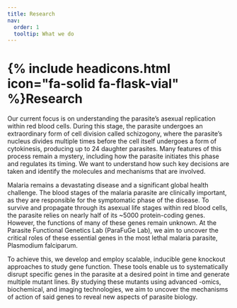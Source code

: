 ```yaml
---
title: Research
nav:
  order: 1
  tooltip: What we do
---
```


# {% include headicons.html icon="fa-solid fa-flask-vial" %}Research

Our current focus is on understanding the parasite’s asexual replication within red blood cells. During this stage, the parasite undergoes an extraordinary form of cell division called schizogony, where the parasite’s nucleus divides multiple times before the cell itself undergoes a form of cytokinesis, producing up to 24 daughter parasites. Many features of this process remain a mystery, including how the parasite initiates this phase and regulates its timing. We want to understand how such key decisions are taken and identify the molecules and mechanisms that are involved.


Malaria remains a devastating disease and a significant global health challenge. The blood stages of the malaria parasite are clinically important, as they are responsible for the symptomatic phase of the disease. To survive and propagate through its asexual life stages within red blood cells, the parasite relies on nearly half of its ~5000 protein-coding genes. However, the functions of many of these genes remain unknown. At the Parasite Functional Genetics Lab (ParaFuGe Lab), we aim to uncover the critical roles of these essential genes in the most lethal malaria parasite, Plasmodium falciparum.

To achieve this, we develop and employ scalable, inducible gene knockout approaches to study gene function. These tools enable us to systematically disrupt specific genes in the parasite at a desired point in time and generate multiple mutant lines. By studying these mutants using advanced -omics, biochemical, and imaging technologies, we aim to uncover the mechanisms of action of said genes to reveal new aspects of parasite biology.



